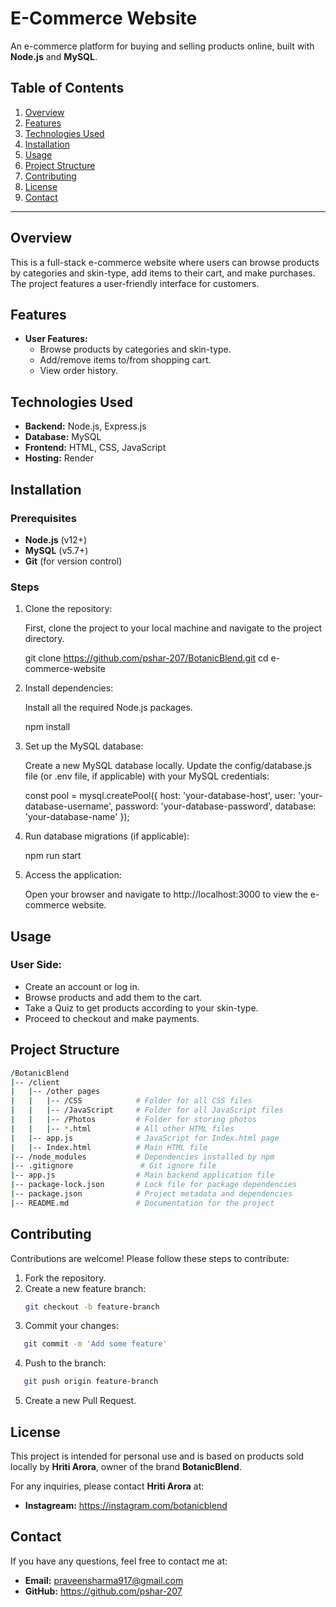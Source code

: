 # E-Commerce Website

An e-commerce platform for buying and selling products online, built with **Node.js** and **MySQL**.

## Table of Contents

1. [Overview](#overview)
2. [Features](#features)
3. [Technologies Used](#technologies-used)
4. [Installation](#installation)
5. [Usage](#usage)
6. [Project Structure](#project-structure)
7. [Contributing](#contributing)
8. [License](#license)
9. [Contact](#contact)

---

## Overview

This is a full-stack e-commerce website where users can browse products by categories and skin-type, add items to their cart, and make purchases. The project features a user-friendly interface for customers.

## Features

- **User Features:**
  - Browse products by categories and skin-type.
  - Add/remove items to/from shopping cart.
  - View order history.

## Technologies Used

- **Backend:** Node.js, Express.js
- **Database:** MySQL
- **Frontend:** HTML, CSS, JavaScript
- **Hosting:** Render

## Installation

### Prerequisites

- **Node.js** (v12+)
- **MySQL** (v5.7+)
- **Git** (for version control)

### Steps

1. Clone the repository:

   First, clone the project to your local machine and navigate to the project directory.

   git clone https://github.com/pshar-207/BotanicBlend.git
   cd e-commerce-website

2. Install dependencies:

   Install all the required Node.js packages.

   npm install

3. Set up the MySQL database:

   Create a new MySQL database locally.
   Update the config/database.js file (or .env file, if applicable) with your MySQL credentials:

   const pool = mysql.createPool({
   host: 'your-database-host',
   user: 'your-database-username',
   password: 'your-database-password',
   database: 'your-database-name'
   });

4. Run database migrations (if applicable):

   npm run start

5. Access the application:

   Open your browser and navigate to http://localhost:3000 to view the e-commerce website.

## Usage

### User Side:

- Create an account or log in.
- Browse products and add them to the cart.
- Take a Quiz to get products according to your skin-type.
- Proceed to checkout and make payments.

## Project Structure

```bash
/BotanicBlend
|-- /client
|   |-- /other pages
|   |   |-- /CSS            # Folder for all CSS files
|   |   |-- /JavaScript     # Folder for all JavaScript files
|   |   |-- /Photos         # Folder for storing photos
|   |   |-- *.html          # All other HTML files
|   |-- app.js              # JavaScript for Index.html page
|   |-- Index.html          # Main HTML file
|-- /node_modules           # Dependencies installed by npm
|-- .gitignore               # Git ignore file
|-- app.js                  # Main backend application file
|-- package-lock.json       # Lock file for package dependencies
|-- package.json            # Project metadata and dependencies
|-- README.md               # Documentation for the project
```

## Contributing

Contributions are welcome! Please follow these steps to contribute:

1. Fork the repository.
2. Create a new feature branch:
   ```bash
   git checkout -b feature-branch
   ```
3. Commit your changes:

```bash
   git commit -m 'Add some feature'
```

4. Push to the branch:

```bash
   git push origin feature-branch
```

5. Create a new Pull Request.

## License

This project is intended for personal use and is based on products sold locally by **Hriti Arora**, owner of the brand **BotanicBlend**.

For any inquiries, please contact **Hriti Arora** at:

- **Instagream:** https://instagram.com/botanicblend

## Contact

If you have any questions, feel free to contact me at:

- **Email:** praveensharma917@gmail.com
- **GitHub:** https://github.com/pshar-207
